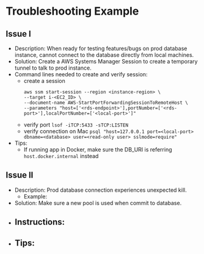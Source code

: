 # Troubleshooting Example

## Issue I
- Description: When ready for testing features/bugs on prod database instance, cannot connect to the database directly from local machines.
- Solution: Create a AWS Systems Manager Session to create a temporary tunnel to talk to prod instance.
- Command lines needed to create and verify session:
    - create a session
        ```
        aws ssm start-session --region <instance-region> \
        --target i-<EC2_ID> \
        --document-name AWS-StartPortForwardingSessionToRemoteHost \
        --parameters "host=['<rds-endpoint>'],portNumber=['<rds-port>'],localPortNumber=['<local-port>']"
        ```
    - verify port
        ```lsof -iTCP:5433 -sTCP:LISTEN```
    - verify connection on Mac
        ```psql "host=127.0.0.1 port=<local-port> dbname=<database> user=<read-only user> sslmode=require"```
- Tips:
    - If running app in Docker, make sure the DB_URI is referring `host.docker.internal` instead


## Issue II
- Description: Prod database connection experiences unexpected kill. 
    - Example: 
- Solution: Make sure a new pool is used when commit to database.
- Instructions: 
    -
- Tips:
    - 